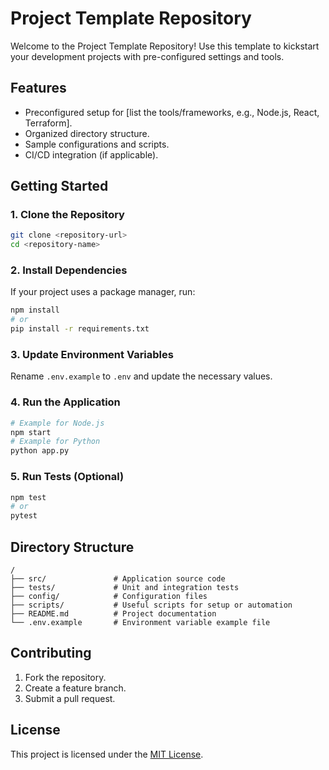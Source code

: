 # Project Template Repository  

Welcome to the Project Template Repository! Use this template to kickstart your development projects with pre-configured settings and tools.  

## Features  
- Preconfigured setup for [list the tools/frameworks, e.g., Node.js, React, Terraform].  
- Organized directory structure.  
- Sample configurations and scripts.  
- CI/CD integration (if applicable).  

## Getting Started  

### 1. Clone the Repository  
```bash
git clone <repository-url>
cd <repository-name>
```  

### 2. Install Dependencies  
If your project uses a package manager, run:  
```bash
npm install  
# or  
pip install -r requirements.txt  
```  

### 3. Update Environment Variables  
Rename `.env.example` to `.env` and update the necessary values.  

### 4. Run the Application  
```bash
# Example for Node.js
npm start  
# Example for Python  
python app.py  
```  

### 5. Run Tests (Optional)  
```bash
npm test  
# or  
pytest  
```  

## Directory Structure  
```plaintext
/
├── src/               # Application source code
├── tests/             # Unit and integration tests
├── config/            # Configuration files
├── scripts/           # Useful scripts for setup or automation
├── README.md          # Project documentation
└── .env.example       # Environment variable example file
```  

## Contributing  
1. Fork the repository.  
2. Create a feature branch.  
3. Submit a pull request.  

## License  
This project is licensed under the [MIT License](LICENSE).  